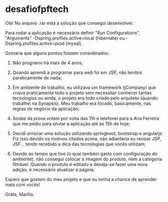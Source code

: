 # desafiofpftech

Olá! No arquivo .rar está a solução que consegui desenvolver.

Para rodar a aplicação é necessário definir "Run Configurations", "Arguments" -Dspring.profiles.active=local (hibernate) ou -Dspring.profiles.active=prod (mysql).

Gostaria que alguns pontos fossem considerados:

1. Não programo há mais de 4 anos;

2. Quando aprendi a programar para web foi em JSP, não lembro paraticamente de nada;

3. Em ambiente de trabalho, eu utilizava um framework (jCompany) que criava praticamente todo o projeto sem necessitar conhecer tantas tecnologias ou ainda, o projeto era todo criado pelo arquiteto (quando trabalhei na Synapsis). Meu trabalho era focado, basicamente, nas regras de negócio da aplicação;

4. Soube da prova ontem por volta das 11h e telefonei para a Ana Ferreira que me pediu para enviar a aplicação até às 15h de hoje;

5. Decidi arriscar uma solução utilizando springboot, bootstrap e angularjs. Fiz isso devido os motivos citados acima, não adiantaria eu revisar JSP, JSF... tendo recebido a dica das tecnologias que vocês utilizam;

6. Devido ao tempo que tive (o qual também gasto com configuração do ambiente), não consegui colocar a imagem do produto, nem a categoria filtrável. Quando o produto é editado e deseja-se fazer uma nova adição, é necessário atualizar a página;


Espero que gostem do meu projeto e que eu tenha a chance de aprender mais com vocês!

Grata,
Marília.
